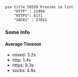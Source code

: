 
```mermaid
pie title 50529 Proxies in list
    "HTTP" : 21994
    "HTTPS": 6171
    "SOCKS" : 27811
```

### Some Info
#### Average Timeout

- mixed: 3.2s
- http: 1.4s
- https: 8.3s
- socks: 4.8s